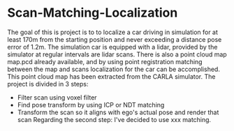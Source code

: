# Scan-Matching-Localization
The goal of this is project is to to localize a car driving in simulation for at least 170m from the starting position and never exceeding a distance pose error of 1.2m. The simulation car is equipped with a lidar, provided by the simulator at regular intervals are lidar scans. There is also a point cloud map map.pcd already available, and by using point registration matching between the map and scans localization for the car can be accomplished. This point cloud map has been extracted from the CARLA simulator.
The project is divided in 3 steps:
- Filter scan using voxel filter
- Find pose transform by using ICP or NDT matching
- Transform the scan so it aligns with ego's actual pose and render that scan
Regarding the second step: I've decided to use xxx matching.
